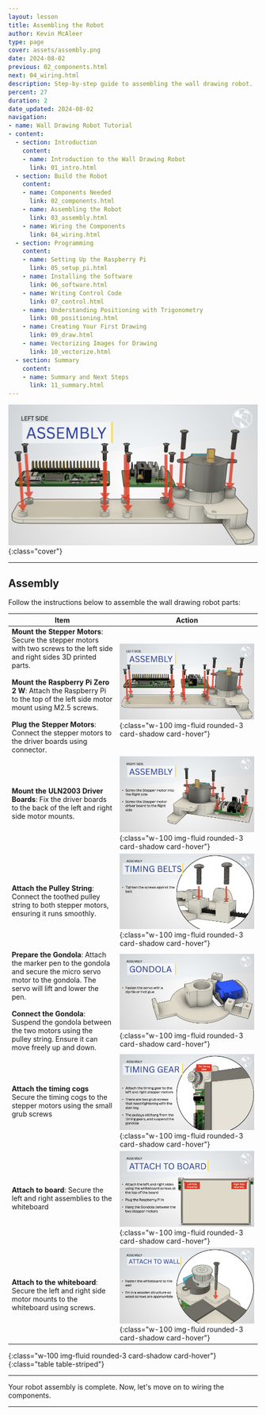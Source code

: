 ```yaml
---
layout: lesson
title: Assembling the Robot
author: Kevin McAleer
type: page
cover: assets/assembly.png
date: 2024-08-02
previous: 02_components.html
next: 04_wiring.html
description: Step-by-step guide to assembling the wall drawing robot.
percent: 27
duration: 2
date_updated: 2024-08-02
navigation:
- name: Wall Drawing Robot Tutorial
- content:
  - section: Introduction
    content:
    - name: Introduction to the Wall Drawing Robot
      link: 01_intro.html
  - section: Build the Robot
    content:
    - name: Components Needed
      link: 02_components.html
    - name: Assembling the Robot
      link: 03_assembly.html
    - name: Wiring the Components
      link: 04_wiring.html
  - section: Programming
    content:
    - name: Setting Up the Raspberry Pi
      link: 05_setup_pi.html
    - name: Installing the Software
      link: 06_software.html
    - name: Writing Control Code
      link: 07_control.html
    - name: Understanding Positioning with Trigonometry
      link: 08_positioning.html
    - name: Creating Your First Drawing
      link: 09_draw.html
    - name: Vectorizing Images for Drawing
      link: 10_vectorize.html
  - section: Summary
    content:
    - name: Summary and Next Steps
      link: 11_summary.html
---
```



![Assembly](assets/assembly01.png){:class="cover"}

---

## Assembly

Follow the instructions below to assemble the wall drawing robot parts:

Item | Action
--- | ---
**Mount the Stepper Motors**: Secure the stepper motors with two screws to the left side and right sides 3D printed parts. <br /><br /> **Mount the Raspberry Pi Zero 2 W**: Attach the Raspberry Pi to the top of the left side motor mount using M2.5 screws.<br /><br/> **Plug the Stepper Motors**: Connect the stepper motors to the driver boards using connector. | ![Assembly](assets/assembly01.png){:class="w-100 img-fluid rounded-3 card-shadow card-hover"}
**Mount the ULN2003 Driver Boards**: Fix the driver boards to the back of the left and right side motor mounts. | ![Assembly](assets/assembly02.png){:class="w-100 img-fluid rounded-3 card-shadow card-hover"}
**Attach the Pulley String**: Connect the toothed pulley string to both stepper motors, ensuring it runs smoothly. | ![Assembly](assets/assembly04.png){:class="w-100 img-fluid rounded-3 card-shadow card-hover"}
**Prepare the Gondola**: Attach the marker pen to the gondola and secure the micro servo motor to the gondola. The servo will lift and lower the pen. <br /><br /> **Connect the Gondola**: Suspend the gondola between the two motors using the pulley string. Ensure it can move freely up and down. | ![Assembly](assets/assembly03.png){:class="w-100 img-fluid rounded-3 card-shadow card-hover"}
**Attach the timing cogs** Secure the timing cogs to the stepper motors using the small grub screws | ![Assembly](assets/assembly05.png){:class="w-100 img-fluid rounded-3 card-shadow card-hover"}
**Attach to board**: Secure the left and right assemblies to the whiteboard | ![Assembly](assets/assembly06.png){:class="w-100 img-fluid rounded-3 card-shadow card-hover"}
**Attach to the whiteboard**: Secure the left and right side motor mounts to the whiteboard using screws. | ![Assembly](assets/assembly07.png){:class="w-100 img-fluid rounded-3 card-shadow card-hover"}
{:class="w-100 img-fluid rounded-3 card-shadow card-hover"}
{:class="table table-striped"}

---

Your robot assembly is complete. Now, let's move on to wiring the components.

---
